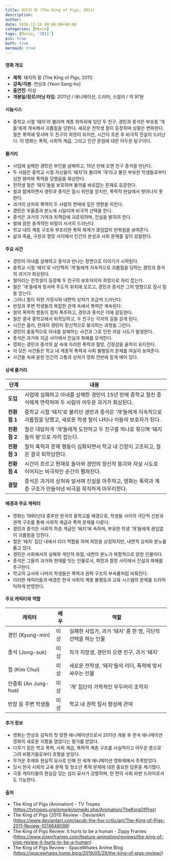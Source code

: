 ```yaml
---
title: 돼지의 왕 (The King of Pigs, 2011)
description: 
author: 
date: 2016-12-16 00:00:00+00:00
categories: [Movie]
tags: [Movie, '2011']
pin: true
math: true
mermaid: true
---
```

#### 영화 개요

- **제목**: 돼지의 왕 (The King of Pigs, 2011)
- **감독/각본**: 연상호 (Yeon Sang-ho)
- **출연진**: 미상
- **개봉일/장르/러닝 타임**: 2011년 / 애니메이션, 드라마, 스릴러 / 약 97분

#### 시놉시스

- 중학교 시절 ‘돼지’라 불리며 계층 최하위에 있던 두 친구, 경민과 종석은 부유층 ‘개들’에게 계속해서 괴롭힘을 당한다. 새로운 전학생 철이 등장하며 상황은 변화한다. 철은 폭력에 맞서며 두 친구의 희망이 되지만, 시간이 흐른 후 비극적 진실이 드러난다. 이 영화는 폭력, 사회적 계급, 그리고 인간 존엄에 대한 어두운 탐구이다.

#### 줄거리

- 사업에 실패한 경민은 부인을 살해하고, 15년 만에 오랜 친구 종석을 만난다.  
- 두 사람은 중학교 시절 자신들이 ‘돼지’라 불리며 ‘개’라고 불린 부유한 학생들로부터 심한 왕따와 폭력을 당했음을 회상한다.  
- 전학생 철은 ‘돼지’들을 보호하며 불의를 바로잡는 존재로 등장한다.  
- 철과 함께하면서 경민과 종석은 잠시 위안을 얻지만, 폭력적 현실에서 벗어나지 못한다.  
- 과거의 상처와 폭력이 두 사람의 현재에 깊은 영향을 끼친다.  
- 경민은 우울증과 분노에 시달리며 비극적 선택을 한다.  
- 종석은 과거의 기억과 죄책감에 괴로워하며, 진실을 밝히려 한다.  
- 철에 얽힌 충격적인 비밀이 서서히 드러난다.  
- 학교 내의 계층 구조와 부조리한 폭력 체계가 끊임없이 반복됨을 보여준다.  
- 삶과 죽음, 구원과 절망 사이에서 인간의 본성과 사회 문제를 깊이 성찰한다.

#### 주요 사건

- 경민이 아내를 살해하고 종석과 만나는 장면으로 이야기가 시작된다.  
- 중학교 시절 ‘돼지’로 낙인찍혀 ‘개’들에게 지속적으로 괴롭힘을 당하는 경민과 종석의 과거가 회상된다.  
- 철이라는 전학생이 등장해 두 친구의 보호자이자 희망으로 자리 잡는다.  
- 철은 ‘개’들에게 맞서며 주도적 위치에 오르고, 경민과 종석은 그의 영향으로 잠시 힘을 얻는다.  
- 그러나 철이 처한 가정사와 내면의 상처가 조금씩 드러난다.  
- 반장과 주변 학생들의 복잡한 관계 속에서 폭력은 계속된다.  
- 철의 폭력적 행동이 점차 폭주하고, 경민과 종석은 이에 갈등한다.  
- 철은 결국 중학교에서 퇴학당하고, 두 친구는 각자의 길을 걷게 된다.  
- 시간은 흘러, 현재의 경민이 정신적으로 붕괴하는 과정을 그린다.  
- 경민이 충동적으로 아내를 살해하는 사건과 그로 인한 자살 시도가 발생한다.  
- 종석은 과거와 지금 사이에서 진실과 화해를 모색한다.  
- 영화는 경민과 종석의 삶 속에 자리한 폭력과 절망, 긴장감을 끝까지 유지한다.  
- 이 모든 사건들은 학교 내 계층적 폭력과 사회 불평등의 문제를 여실히 보여준다.  
- 사건들 속에 묻힌 인간의 고통과 상처가 영화 전반에 짙게 배어 있다.

#### 상세 줄거리

| **단계** | **내용** |
|----------|----------|
| **도입** | 사업에 실패하고 아내를 살해한 경민이 15년 만에 중학교 절친 종석에게 연락하며 두 사람의 어두운 과거가 회상된다. |
| **전환점 1** | 중학교 시절 ‘돼지’로 불리던 경민과 종석은 ‘개’들에게 지속적으로 괴롭힘을 당했고, 새로운 학생 철이 나타나 이들의 보호자가 된다. |
| **전환점 2** | 철은 대담하게 ‘개’들에게 도전하고 두 친구를 하나로 묶으며 ‘돼지들의 왕’으로 자리 잡는다. |
| **전환점 3** | 철의 폭력과 문제 행동이 심화되면서 학교 내 긴장이 고조되고, 철은 결국 퇴학당한다. |
| **전환점 4** | 시간이 흐르고 현재로 돌아와 경민의 정신적 붕괴와 자살 시도로 이어지는 비극적인 순간이 펼쳐진다. |
| **결말** | 종석은 과거의 상처와 맞서며 진실을 마주하고, 영화는 폭력과 계층 구조가 만들어낸 비극을 묵직하게 마무리한다. |

#### 배경과 주요 캐릭터

- 영화는 1990년대 중후반 한국의 중학교를 배경으로, 학생들 사이의 극단적 신분과 권력 구조를 통해 사회적 계급과 폭력 문제를 다룬다.  
- 경민과 종석은 사회적 하층 계급인 ‘돼지’에 속하며, 부유한 학생 ‘개’들에게 끊임없이 괴롭힘을 당한다.  
- 철은 ‘돼지’ 집단 내에서 리더 역할을 하며 희망을 상징하지만, 내면적 상처와 분노를 품고 있다.  
- 경민은 사회에서의 실패와 개인적 좌절, 내면의 분노가 복합적으로 얽힌 인물이다.  
- 종석은 그들의 과거와 현재를 잇는 인물로서, 희망과 절망 사이에서 진실과 화해를 추구한다.  
- 학교의 교사와 나머지 학생들은 폭력과 권력 구조의 부속물처럼 비춰진다.  
- 이러한 캐릭터들과 배경은 한국 사회의 계층 불평등과 교육 시스템의 문제를 드라마틱하게 반영한다.

#### 주요 캐릭터와 역할

| **캐릭터** | **배우** | **역할** |
|------------|----------|----------|
| 경민 (Kyung-min) | 미상 | 실패한 사업가, 과거 ‘돼지’ 중 한 명, 극단적 선택을 하는 인물 |
| 종석 (Jong-suk) | 미상 | 작가 지망생, 경민의 오랜 친구, 과거 ‘돼지’ |
| 철 (Kim Chul) | 미상 | 새로운 전학생, ‘돼지’들의 리더, 폭력에 맞서 싸우는 인물 |
| 안중휘 (An Jung-hue) | 미상 | ‘개’ 집단의 가학적인 우두머리 조력자 |
| 반장 등 주변 학생들 | 미상 | 학교 내 권력 질서 형성에 관여 |

#### 추가 정보

- 영화는 연상호 감독의 첫 장편 애니메이션으로서 2011년 개봉 후 한국 애니메이션 영화의 새로운 지평을 열었다는 평가를 받았다.  
- 다루기 힘든 학교 폭력, 사회 계급, 폭력적 계층 구조를 사실적이고 어두운 톤으로 그려 비평가들로부터 호평을 받았다.  
- 무거운 주제와 현실적 묘사로 인해 전 세계 애니메이션 영화제에서 주목받았다.  
- 당시 한국 사회의 교육 문제 및 청소년 폭력 문제에 대한 중요한 담론을 제기했다.  
- 극중 캐릭터들의 현실감 있는 심리 묘사가 강렬하며, 한 편의 사회 비판 드라마로서도 기능한다.

#### 출처

- The King of Pigs (Animation) - TV Tropes (https://tvtropes.org/pmwiki/pmwiki.php/Animation/TheKingOfPigs)  
- The King of Pigs (2011) Review - DeviantArt (https://www.deviantart.com/jacob-the-fox-critic/art/The-King-of-Pigs-2011-Review-1074648098)  
- The King of Pigs Review: It hurts to be a human - Zippy Frames (https://www.zippyframes.com/feature-animation/reviews/the-king-of-pigs-review-it-hurts-to-be-a-human)  
- The King of Pigs Review - SpaceWhales Anime Blog (https://spacewhales.home.blog/2019/05/29/the-king-of-pigs-review/)